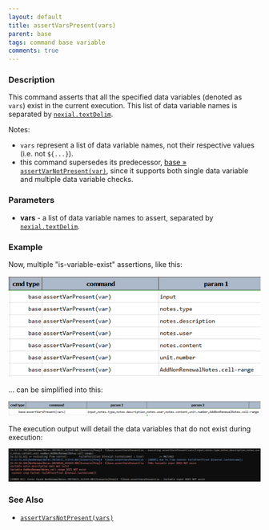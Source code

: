 ```yaml
---
layout: default 
title: assertVarsPresent(vars)
parent: base 
tags: command base variable
comments: true
---
```



### Description
This command asserts that all the specified data variables (denoted as `vars`) exist in the current execution. This list
of data variable names is separated by [`nexial.textDelim`](../../systemvars/index.html#nexial.textDelim).

Notes:
- `vars` represent a list of data variable names, not their respective values (i.e. not `${...}`).
- this command supersedes its predecessor, [base &raquo; `assertVarNotPresent(var)`](assertVarNotPresent(var)), since it
  supports both single data variable and multiple data variable checks.


### Parameters
- **vars** - a list of data variable names to assert, separated
  by [`nexial.textDelim`](../../systemvars/index.html#nexial.textDelim).


### Example
Now, multiple "is-variable-exist" assertions, like this:

![](image/assertVarPresent(var)_03.png)

... can be simplified into this:

![](image/assertVarsPresent(vars)_01.png)

The execution output will detail the data variables that do not exist during execution:

![](image/assertVarsPresent(vars)_02.png)


### See Also
- [`assertVarsNotPresent(vars)`](assertVarsNotPresent(vars))
